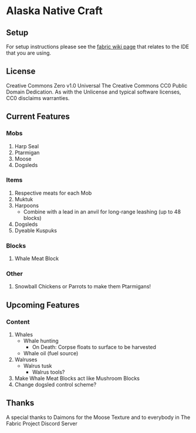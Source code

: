 # Alaska Native Craft

## Setup

For setup instructions please see the [fabric wiki page](https://fabricmc.net/wiki/tutorial:setup) that relates to the
IDE that you are using.

## License

Creative Commons Zero v1.0 Universal
The Creative Commons CC0 Public Domain Dedication.
As with the Unlicense and typical software licenses, CC0 disclaims warranties.

## Current Features

### Mobs

1. Harp Seal
2. Ptarmigan
3. Moose
4. Dogsleds

### Items

1. Respective meats for each Mob
2. Muktuk
3. Harpoons
    - Combine with a lead in an anvil for long-range leashing (up to 48 blocks)
4. Dogsleds
5. Dyeable Kuspuks

### Blocks

1. Whale Meat Block

### Other

1. Snowball Chickens or Parrots to make them Ptarmigans!

## Upcoming Features

### Content

1. Whales
    - Whale hunting
        - On Death: Corpse floats to surface to be harvested
    - Whale oil (fuel source)
2. Walruses
    - Walrus tusk
        - Walrus tools?
3. Make Whale Meat Blocks act like Mushroom Blocks
4. Change dogsled control scheme?

## Thanks

A special thanks to Daimons for the Moose Texture and to everybody in The Fabric Project Discord Server
